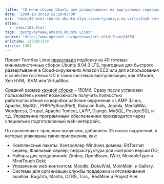 ```yaml
---
title: '40 мини-сборок Ubuntu для развертывания на виртуальных серверах'
date: '2009-10-30T19:52:28+03:00'
uri: 'news/40-mini-sborok-ubuntu-dlya-razvertyvaniya-na-virtualnyh-serverah'
alias: 
  - 'news/188.html'
tags: 'дистрибутивы,Amazon,Ubuntu Linux'
source: 'http://www.opennet.ru/opennews/art.shtml?num=24050'
unixtime: 1256921548
visits: 1901
---
```

Проект TurnKey Linux [представил](http://www.turnkeylinux.org/news/200910-release-40-new-appliances-amazon-ec2) подборку из 40 готовых минималистичных сборок Ubuntu 8.04.3 LTS, пригодных для быстрого развертывания в Cloud-окружениях Amazon EC2 или для использования в качестве гостевых ОС в таких системах виртуализации, как VMware, Xen HVM,  KVM или VirtualBox.

Средний размер [каждой сборки](http://www.turnkeylinux.org/) - 150Мб. Сразу после установки пользователь имеет возможность получить полностью работоспособные из коробки рабочие окружения с LAMP (Linux, Apache, MySQL, PHP/Python/Perl), Ruby on Rails, Joomla, MediaWiki, Wordpress, Drupal, Apache Tomcat, LAPP, Django, MySQL, PostgreSQL и т.д. Управление программным обеспечением производится через специально подготовленный web-интерфейс.

По сравнению с прошлым выпуском, добавлено 25 новых окружений, в которые упакованы такие приложения, как:

*   Комплексные пакеты: Контроллер Windows домена; BitTorrnet сервер; Файловый сервер; пнфраструктура для контроля версий ПО;
*   Наборы для предприятий: Zimbra, OpenBravo, tWiki, MovableType и MindTouch Deki;
*   Управление web-контентом: Moodle, DokuWiki, MoinMoin, и Gallery.
*   Системы для организации службы поддержки и отслеживания ошибок: BugZilla, Mantis, OTRS, Trac,  RedMine и Project Pier.
